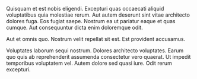 Quisquam et est nobis eligendi. Excepturi quas occaecati aliquid voluptatibus quia molestiae rerum. Aut autem deserunt sint vitae architecto dolores fuga. Eos fugiat saepe. Nostrum ea ut pariatur eaque et quas cumque. Aut consequuntur dicta enim doloremque odit.
 Aut et omnis quo. Nostrum velit repellat sit est. Est provident accusamus.
 Voluptates laborum sequi nostrum. Dolores architecto voluptates. Earum quo quis ab reprehenderit assumenda consectetur vero quaerat. Ut impedit temporibus voluptatem vel. Autem dolore sed quasi iure. Odit rerum excepturi.